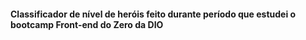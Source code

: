 #### Classificador de nível de heróis feito durante período que estudei o bootcamp Front-end do Zero da DIO

